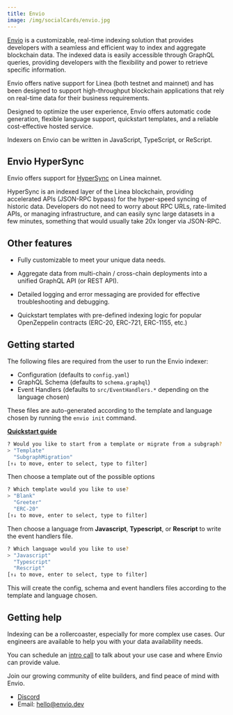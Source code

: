 ```yaml
---
title: Envio
image: /img/socialCards/envio.jpg
---
```


[Envio](https://envio.dev/) is a customizable, real-time indexing solution that provides developers with a seamless and efficient way to index and aggregate blockchain data. The indexed data is easily accessible through GraphQL queries, providing developers with the flexibility and power to retrieve specific information.

Envio offers native support for Linea (both testnet and mainnet) and has been designed to support high-throughput blockchain applications that rely on real-time data for their business requirements.

Designed to optimize the user experience, Envio offers automatic code generation, flexible language support, quickstart templates, and a reliable cost-effective hosted service.

Indexers on Envio can be written in JavaScript, TypeScript, or ReScript.

## Envio HyperSync

Envio offers support for [HyperSync](https://docs.envio.dev/docs/hypersync) on Linea mainnet.

HyperSync is an indexed layer of the Linea blockchain, providing accelerated APIs (JSON-RPC bypass) for the hyper-speed syncing of historic data. Developers do not need to worry about RPC URLs, rate-limited APIs, or managing infrastructure, and can easily sync large datasets in a few minutes, something that would usually take 20x longer via JSON-RPC.

## Other features

- Fully customizable to meet your unique data needs.

- Aggregate data from multi-chain / cross-chain deployments into a unified GraphQL API (or REST API).

- Detailed logging and error messaging are provided for effective troubleshooting and debugging.

- Quickstart templates with pre-defined indexing logic for popular OpenZeppelin contracts (ERC-20, ERC-721, ERC-1155, etc.)

## Getting started

The following files are required from the user to run the Envio indexer:

- Configuration (defaults to `config.yaml`)
- GraphQL Schema (defaults to `schema.graphql`)
- Event Handlers (defaults to `src/EventHandlers.*` depending on the language chosen)

These files are auto-generated according to the template and language chosen by running the `envio init` command.

[**Quickstart guide**](https://docs.envio.dev/docs/quickstart)

```bash
? Would you like to start from a template or migrate from a subgraph?
> "Template"
  "SubgraphMigration"
[↑↓ to move, enter to select, type to filter]

```

Then choose a template out of the possible options

```bash
? Which template would you like to use?
> "Blank"
  "Greeter"
  "ERC-20"
[↑↓ to move, enter to select, type to filter]
```

Then choose a language from **Javascript**, **Typescript**, or **Rescript** to write the event handlers file.

```bash
? Which language would you like to use?
> "Javascript"
  "Typescript"
  "Rescript"
[↑↓ to move, enter to select, type to filter]
```

This will create the config, schema and event handlers files according to the template and language chosen.

## Getting help

Indexing can be a rollercoaster, especially for more complex use cases. Our engineers are available to help you with your data availability needs.

You can schedule an [intro call](https://calendly.com/sven-float-shipping/envio) to talk about your use case and where Envio can provide value.

Join our growing community of elite builders, and find peace of mind with Envio.

- [Discord](https://discord.gg/mZHNWgNCAc)
- Email: [hello@envio.dev](mailto:hello@envio.dev)
